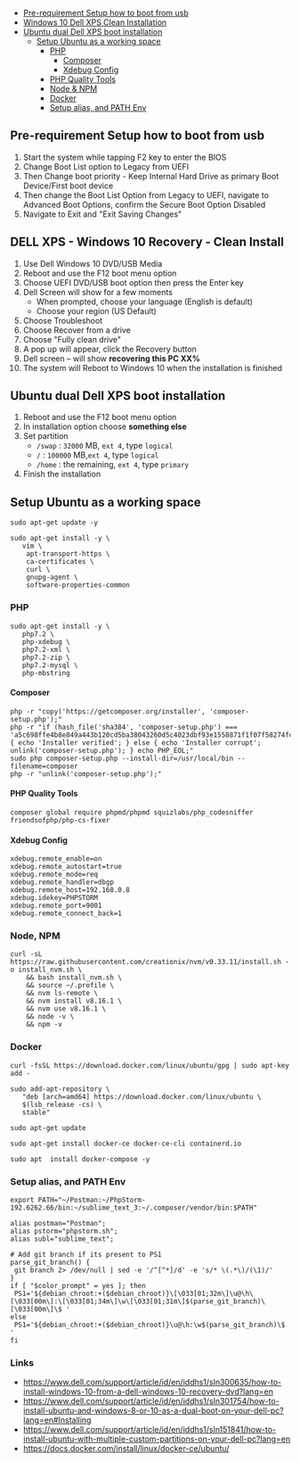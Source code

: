 - [Pre-requirement Setup how to boot from usb](#pre-requirement-setup-how-to-boot-from-usb)
- [Windows 10 Dell XPS Clean Installation](#dell-xps---windows-10-recovery---clean-install)
- [Ubuntu dual Dell XPS boot installation](#ubuntu-dual-dell-xps-boot-installation)
   - [Setup Ubuntu as a working space](#setup-ubuntu-as-a-working-space)
      - [PHP](#php)
         - [Composer](#composer)
         - [Xdebug Config](#xdebug-config)
	 - [PHP Quality Tools](#php-quality-tools)
      - [Node & NPM](#node-npm)
      - [Docker](#docker)
      - [Setup alias, and PATH Env](#setup-alias-and-path-env)

## Pre-requirement Setup how to boot from usb

1. Start the system while tapping F2 key to enter the BIOS
2. Change Boot List option to Legacy from UEFI
3. Then Change boot priority - Keep Internal Hard Drive as primary Boot Device/First boot device
4. Then change the Boot List Option from Legacy to UEFI, navigate to Advanced Boot Options, confirm the Secure Boot Option Disabled
5. Navigate to Exit and "Exit Saving Changes"


## DELL XPS - Windows 10 Recovery - Clean Install

1. Use Dell Windows 10 DVD/USB Media
2. Reboot and use the F12 boot menu option
3. Choose UEFI DVD/USB boot option then press the Enter key
4. Dell Screen will show for a few moments
   - When prompted, choose your language (English is default)
   - Choose your region (US Default)
5. Choose Troubleshoot
6. Choose Recover from a drive
7. Choose "Fully clean drive"
8. A pop up will appear, click the Recovery button
9. Dell screen – will show **recovering this PC XX%**
10. The system will Reboot to Windows 10 when the installation is finished

## Ubuntu dual Dell XPS boot installation

1. Reboot and use the F12 boot menu option
2. In installation option choose **something else**
3. Set partition
   - `/swap` : `32000` MB, `ext 4`, type `logical`
   - `/` : `100000` MB,`ext 4`, type `logical`
   - `/home` : the remaining, `ext 4`, type `primary`
4. Finish the installation

## Setup Ubuntu as a working space

```
sudo apt-get update -y

sudo apt-get install -y \
   vim \
    apt-transport-https \
    ca-certificates \
    curl \
    gnupg-agent \
    software-properties-common
```

### PHP

```
sudo apt-get install -y \
   php7.2 \
   php-xdebug \
   php7.2-xml \
   php7.2-zip \
   php7.2-mysql \
   php-mbstring
```

#### Composer

```
php -r "copy('https://getcomposer.org/installer', 'composer-setup.php');"
php -r "if (hash_file('sha384', 'composer-setup.php') === 'a5c698ffe4b8e849a443b120cd5ba38043260d5c4023dbf93e1558871f1f07f58274fc6f4c93bcfd858c6bd0775cd8d1') { echo 'Installer verified'; } else { echo 'Installer corrupt'; unlink('composer-setup.php'); } echo PHP_EOL;"
sudo php composer-setup.php --install-dir=/usr/local/bin --filename=composer
php -r "unlink('composer-setup.php');"
```

#### PHP Quality Tools

```
composer global require phpmd/phpmd squizlabs/php_codesniffer friendsofphp/php-cs-fixer
```

#### Xdebug Config

```
xdebug.remote_enable=on
xdebug.remote_autostart=true
xdebug.remote_mode=req
xdebug.remote_handler=dbgp
xdebug.remote_host=192.168.0.8
xdebug.idekey=PHPSTORM
xdebug.remote_port=9001
xdebug.remote_connect_back=1
```

### Node, NPM

```
curl -sL https://raw.githubusercontent.com/creationix/nvm/v0.33.11/install.sh -o install_nvm.sh \
	&& bash install_nvm.sh \
	&& source ~/.profile \
	&& nvm ls-remote \
	&& nvm install v8.16.1 \
	&& nvm use v8.16.1 \
	&& node -v \
	&& npm -v
```

### Docker

```
curl -fsSL https://download.docker.com/linux/ubuntu/gpg | sudo apt-key add -

sudo add-apt-repository \
   "deb [arch=amd64] https://download.docker.com/linux/ubuntu \
   $(lsb_release -cs) \
   stable"

sudo apt-get update

sudo apt-get install docker-ce docker-ce-cli containerd.io

sudo apt  install docker-compose -y
```

### Setup alias, and PATH Env

```
export PATH="~/Postman:~/PhpStorm-192.6262.66/bin:~/sublime_text_3:~/.composer/vendor/bin:$PATH"

alias postman="Postman";
alias pstorm="phpstorm.sh";
alias subl="sublime_text";

# Add git branch if its present to PS1
parse_git_branch() {
 git branch 2> /dev/null | sed -e '/^[^*]/d' -e 's/* \(.*\)/(\1)/'
}
if [ "$color_prompt" = yes ]; then
 PS1='${debian_chroot:+($debian_chroot)}\[\033[01;32m\]\u@\h\[\033[00m\]:\[\033[01;34m\]\w\[\033[01;31m\]$(parse_git_branch)\[\033[00m\]\$ '
else
 PS1='${debian_chroot:+($debian_chroot)}\u@\h:\w$(parse_git_branch)\$ '
fi
```

### Links

- https://www.dell.com/support/article/id/en/iddhs1/sln300635/how-to-install-windows-10-from-a-dell-windows-10-recovery-dvd?lang=en
- https://www.dell.com/support/article/id/en/iddhs1/sln301754/how-to-install-ubuntu-and-windows-8-or-10-as-a-dual-boot-on-your-dell-pc?lang=en#Installing
- https://www.dell.com/support/article/id/en/iddhs1/sln151841/how-to-install-ubuntu-with-multiple-custom-partitions-on-your-dell-pc?lang=en
- https://docs.docker.com/install/linux/docker-ce/ubuntu/
